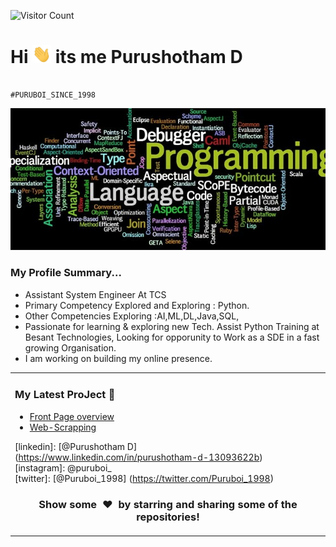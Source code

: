 ![Visitor Count](https://profile-counter.glitch.me/{Puruboi}/count.svg)

# Hi <img src="https://raw.githubusercontent.com/ABSphreak/ABSphreak/master/gifs/Hi.gif" width="30px"> its me Purushotham D

                                                            #PURUBOI_SINCE_1998
                                                   
![alt text](https://github.com/Puruboi/Puruboi/blob/main/cover-image.png)
### My Profile Summary...
* Assistant System Engineer At TCS
* Primary Competency Explored and Exploring : Python.
* Other Competencies Exploring :AI,ML,DL,Java,SQL, 
* Passionate for learning & exploring new Tech. Assist Python Training at Besant Technologies, Looking for opporunity to Work as a SDE in a fast growing Organisation. 
* I am working on building my online presence.

<!--* I am currently learning JavaScript and DeepLearing-->
<!--* I’m currently working on my portfolio. -->
<!-- * Ask me about anything, I'll be happy to help, if Possible.....-->

<table><tr><td valign="top" width="50%">

### My Latest ProJect 🌱
<!-- Latest ProJect-LIST:START -->
- [Front Page overview](https://github.com/Puruboi/Puruboi)
- [Web-Scrapping](https://github.com/Puruboi/Web-Scrapping-Project)  
<!--Latest ProJect-LIST:END -->

  
[linkedin]: [@Purushotham D] (https://www.linkedin.com/in/purushotham-d-13093622b)  
[instagram]: @puruboi_     
[twitter]: [@Puruboi_1998] (https://twitter.com/Puruboi_1998) 

[StackUp]: [@Puruboi] (https://app.stackup.dev/profile)
  
<h3 align="center">Show some &nbsp;❤️&nbsp; by starring and sharing some of the repositories!</h3>
